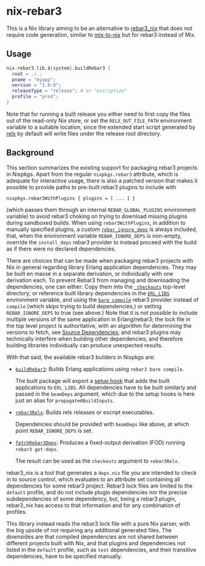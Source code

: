 # nix-rebar3

This is a Nix library aiming to be an alternative to [rebar3_nix] that
does not require code generation, similar to [mix-to-nix] but for
rebar3 instead of Mix.

## Usage

```nix
nix-rebar3.lib.${system}.buildRebar3 {
  root = ./.;
  pname = "myapp";
  version = "1.0.0";
  releaseType = "release"; # or "escriptize"
  profile = "prod";
}
```

Note that for running a built release you either need to first copy
the files out of the read-only Nix store, or set the
`RELX_OUT_FILE_PATH` environment variable to a suitable location,
since the extended start script generated by [relx] by default will
write files under the release root directory.

## Background

This section summarizes the existing support for packaging rebar3
projects in Nixpkgs. Apart from the regular `nixpkgs.rebar3`
attribute, which is adequate for interactive usage, there is also a
patched version that makes it possible to provide paths to pre-built
rebar3 plugins to include with

    nixpkgs.rebar3WithPlugins { plugins = [ ... ] }
	
(which passes them through an internal `REBAR_GLOBAL_PLUGINS`
environment variable) to avoid rebar3 choking on trying to download
missing plugins during sandboxed builds. When using
`rebar3WithPlugins`, in addition to manually specified plugins, a
custom [`rebar_ignore_deps`][rebar_ignore_deps.erl] is always
included, that, when the environment variable `REBAR_IGNORE_DEPS` is
non-empty, override the `install_deps` rebar3 provider to instead
proceed with the build as if there were no declared dependencies.

There are choices that can be made when packaging rebar3 projects with
Nix in general regarding library Erlang application dependencies. They
may be built en masse in a separate derivation, or individually with
one derivation each. To prevent Rebar3 from managing and downloading
the dependencies, one can either: Copy them into the
[`_checkouts`][Checkout Dependencies] top-level directory; or
reference built library dependencies in the [`ERL_LIBS`][Code Path]
environment variable, and using the [`bare
compile`][rebar_prv_bare_compile.erl] rebar3 provider instead of
`compile` (which skips trying to build dependencies,) or setting
`REBAR_IGNORE_DEPS` to true (see above.) Note that it is not possible
to include multiple versions of the same application in Erlang/rebar3;
the lock file in the top level project is authoritative, with an
algorithm for determining the versions to fetch, see [Source
Dependencies]; and rebar3 plugins may technically interfere when
building other dependencies; and therefore building libraries
individually can produce unexpected results.

With that said, the available rebar3 builders in Nixpkgs are:

* [`buildRebar3`][build-rebar3.nix]: Builds Erlang applications using
  `rebar3 bare compile`.

  The built package will export a [setup hook][Package setup hooks]
  that adds the built applications to `ERL_LIBS`. All dependencies
  have to be built similarly and passed in the `beamDeps` argument,
  which due to the setup hooks is here just an alias for
  `propagatedBuildInputs`.
* [`rebar3Relx`][rebar3-release.nix]: Builds relx releases or escript
  executables.

  Dependencies should be provided with `beamDeps` like above, at which
  point `REBAR_IGNORE_DEPS` is set.
* [`fetchRebar3Deps`][fetch-rebar-deps.nix]: Produces a fixed-output
  derivation (FOD) running `rebar3 get-deps`.
  
  The result can be used as the `checkouts` argument to `rebar3Relx`.
  
rebar3_nix is a tool that generates a `deps.nix` file you are
intended to check in to source control, which evaluates to an
attribute set containing all dependencies for some rebar3 project.
Rebar3 lock files are limited to the `default` profile, and do not
include plugin dependencies nor the precise subdependencies of some
dependency, but, being a rebar3 plugin, rebar3_nix has access to that
information and for any combination of profiles.

This library instead reads the rebar3 lock file with a pure Nix
parser, with the big upside of not requiring any additional generated
files. The downsides are that compiled dependencies are not shared
between different projects built with Nix, and that plugins and
dependencies not listed in the `default` profile, such as `test`
dependencies, and their transitive dependencies, have to be specified
manually.

[rebar3_nix]: https://github.com/erlang-nix/rebar3_nix
[mix-to-nix]: https://github.com/transumption/mix-to-nix
[relx]: http://erlware.github.io/relx/
[Source Dependencies]: https://rebar3.readme.io/docs/dependencies#source-dependencies
[Checkout Dependencies]: https://rebar3.readme.io/docs/dependencies#checkout-dependencies
[Code Path]: https://www.erlang.org/doc/man/code.html#code-path
[rebar_ignore_deps.erl]: https://github.com/NixOS/nixpkgs/blob/master/pkgs/development/tools/build-managers/rebar3/rebar_ignore_deps.erl
[rebar_prv_bare_compile.erl]: https://github.com/erlang/rebar3/blob/main/apps/rebar/src/rebar_prv_bare_compile.erl
[build-rebar3.nix]: https://github.com/NixOS/nixpkgs/blob/master/pkgs/development/beam-modules/build-rebar3.nix
[rebar3-release.nix]: https://github.com/NixOS/nixpkgs/blob/master/pkgs/development/beam-modules/rebar3-release.nix
[fetch-rebar-deps.nix]: https://github.com/NixOS/nixpkgs/blob/master/pkgs/development/beam-modules/fetch-rebar-deps.nix
[Package setup hooks]: https://nixos.org/manual/nixpkgs/stable/#ssec-setup-hooks
